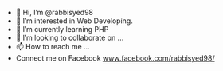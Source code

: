 - 👋 Hi, I’m @rabbisyed98
- 👀 I’m interested in Web Developing.
- 🌱 I’m currently learning PHP
- 💞️ I’m looking to collaborate on ...
- 📫 How to reach me ...
- Connect me on Facebook www.facebook.com/rabbisyed98/

<!---
rabbisyed98/rabbisyed98 is a ✨ special ✨ repository because its `README.md` (this file) appears on your GitHub profile.
You can click the Preview link to take a look at your changes.
--->

